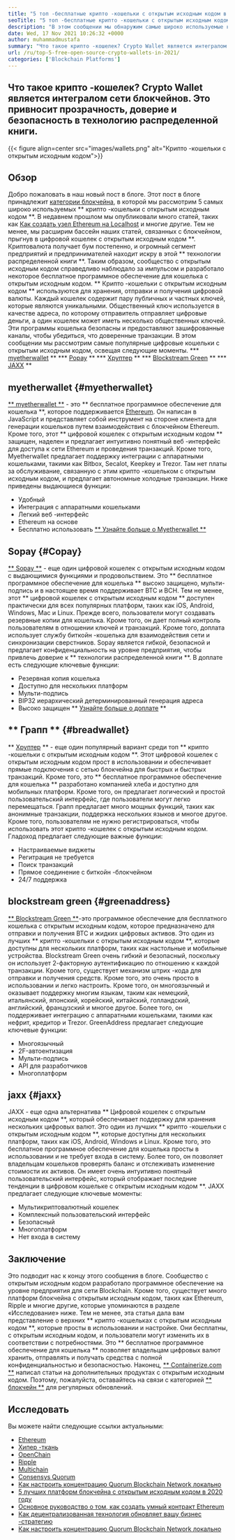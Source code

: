 ```yaml
---
title: "5 топ -бесплатные крипто -кошельки с открытым исходным кодом в 2021 году" 
seoTitle: "5 топ -бесплатные крипто -кошельки с открытым исходным кодом в 2021 году" 
description: "В этом сообщении мы обнаружим самые широко используемые крипто-кошельки с открытым исходным кодом, такие как «Гладолет», «Копей», «JAXX», «Гринаддресс» и «Myetherwallet»." 
date: Wed, 17 Nov 2021 10:26:32 +0000
author: muhammadmustafa
summary: "Что такое крипто -кошелек? Crypto Wallet является интегралом сети блокчейнов. Это привносит прозрачность, доверие и безопасность в технологию распределенной книги." 
url: /ru/top-5-free-open-source-crypto-wallets-in-2021/
categories: ['Blockchain Platforms']
---
```


## Что такое крипто -кошелек? Crypto Wallet является интегралом сети блокчейнов. Это привносит прозрачность, доверие и безопасность в технологию распределенной книги.

{{< figure align=center src="images/wallets.png" alt="Крипто -кошельки с открытым исходным кодом">}}


## Обзор
Добро пожаловать в наш новый пост в блоге. Этот пост в блоге принадлежит [категории блокчейна][1], в которой мы рассмотрим 5 самых широко используемых ** крипто -кошельки с открытым исходным кодом **. В недавнем прошлом мы опубликовали много статей, таких как [Как создать узел Ethereum на Localhost][2] и многие другие. Тем не менее, мы расширим бассейн наших статей, связанных с блокчейном, прыгнув в цифровой кошелек с открытым исходным кодом **. Криптовалюта получает бум постепенно, и огромный сегмент предприятий и предпринимателей находит искру в этой ** технологии распределенной книги **. Таким образом, сообщество с открытым исходным кодом справедливо наблюдало за импульсом и разработало некоторое бесплатное программное обеспечение для кошелька с открытым исходным кодом.
** Крипто -кошельки с открытым исходным кодом ** используются для хранения, отправки и получения цифровой валюты. Каждый кошелек содержит пару публичных и частных ключей, которые являются уникальными. Общественный ключ используется в качестве адреса, по которому отправитель отправляет цифровые деньги, а один кошелек может иметь несколько общественных ключей. Эти программы кошелька безопасны и предоставляют зашифрованные каналы, чтобы убедиться, что доверенные транзакции. В этом сообщении мы рассмотрим самые популярные цифровые кошельки с открытым исходным кодом, освещая следующие моменты.
  *** [myetherwallet][3] **
  *** [Popay][4] **
  *** [Хруптер][5] **
  *** [Blockstream Green][6] **
  *** [JAXX][7] **

## myetherwallet {#myetherwallet}
[** myetherwallet **][8] - это ** бесплатное программное обеспечение для кошелька **, которое поддерживается [Ethereum][9]. Он написан в JavaScript и представляет собой инструмент на стороне клиента для генерации кошельков путем взаимодействия с блокчейном Ethereum. Кроме того, этот ** цифровой кошелек с открытым исходным кодом ** защищен, наделен и предлагает интуитивно понятный веб -интерфейс для доступа к сети Ethereum и проведения транзакций. Кроме того, Myetherwallet предлагает поддержку интеграции с аппаратными кошельками, такими как Bitbox, Secalot, Keepkey и Trezor. Там нет платы за обслуживание, связанную с этим крипто -кошельком с открытым исходным кодом, и предлагает автономные холодные транзакции.
Ниже приведены выдающиеся функции:
  * Удобный
  * Интеграция с аппаратными кошельками
  * Легкий веб -интерфейс
  * Ethereum на основе
  * Бесплатно использовать
[** Узнайте больше о Myetherwallet **][8]

## Sopay {#Copay}
[** Sopay **][10] - еще один цифровой кошелек с открытым исходным кодом с выдающимися функциями и продовольствием. Это ** бесплатное программное обеспечение для кошелька ** высоко защищено, мульти-подпись и в настоящее время поддерживает BTC и BCH. Тем не менее, этот ** цифровой кошелек с открытым исходным кодом ** доступен практически для всех популярных платформ, таких как iOS, Android, Windows, Mac и Linux. Прежде всего, пользователи могут создавать резервные копии для кошелька. Кроме того, он дает полный контроль пользователям в отношении ключей и транзакций. Кроме того, доплата использует службу биткойн -кошелька для взаимодействия сети и синхронизации сверстников. Sopay является гибкой, безопасной и предлагает конфиденциальность на уровне предприятия, чтобы привлечь доверие к ** технологии распределенной книги **.
В доплате есть следующие ключевые функции:
  * Резервная копия кошелька
  * Доступно для нескольких платформ
  * Мульти-подпись
  * BIP32 иерархический детерминированный генерация адреса
  * Высоко защищен
** [Узнайте больше о доплате][11] **

## ** Грапп ** {#breadwallet}
** [Хруптер][12] ** - еще один популярный вариант среди топ ** крипто -кошельки с открытым исходным кодом **. Этот цифровой кошелек с открытым исходным кодом прост в использовании и обеспечивает прямые подключения с сетью блокчейна для быстрых и быстрых транзакций. Кроме того, это ** бесплатное программное обеспечение для кошелька ** разработано компанией хлеба и доступно для мобильных платформ. Кроме того, он предлагает логический и простой пользовательский интерфейс, где пользователи могут легко перемещаться. Грапп предлагает много мощных функций, таких как анонимные транзакции, поддержка нескольких языков и многое другое. Кроме того, пользователям не нужно регистрироваться, чтобы использовать этот крипто -кошелек с открытым исходным кодом.
Гладоход предлагает следующие важные функции:
  * Настраиваемые виджеты
  * Регитрация не требуется
  * Поиск транзакций
  * Прямое соединение с биткойн -блокчейном
  * 24/7 поддержка

## blockstream green {#greenaddress}
[** Blockstream Green **][13]-это программное обеспечение для бесплатного кошелька с открытым исходным кодом, которое предназначено для отправки и получения BTC и жидких цифровых активов. Это один из лучших ** крипто -кошельки с открытым исходным кодом **, которые доступны для нескольких платформ, таких как настольные и мобильные устройства. Blockstream Green очень гибкий и безопасный, поскольку он использует 2-факторную аутентификацию по отношению к каждой транзакции. Кроме того, существует механизм штрих -кода для отправки и получения средств. Кроме того, это очень просто в использовании и легко настроить. Кроме того, он многоязычный и оказывает поддержку многим языкам, таким как немецкий, итальянский, японский, корейский, китайский, голландский, английский, французский и многое другое. Более того, он поддерживает интеграцию с аппаратными кошельками, такими как нефрит, кредитор и Trezor.
GreenAddress предлагает следующие ключевые функции:
  * Многоязычный
  * 2F-автоентизация
  * Мульти-подпись
  * API для разработчиков
  * Многоплатформ

## jaxx {#jaxx}
JAXX - еще одна альтернатива ** Цифровой кошелек с открытым исходным кодом **, который обеспечивает поддержку для хранения нескольких цифровых валют. Это один из лучших ** крипто -кошельки с открытым исходным кодом **, которые доступны для нескольких платформ, таких как iOS, Android, Windows и Linux. Кроме того, это бесплатное программное обеспечение для кошелька просты в использовании и не требует входа в систему. Более того, он позволяет владельцам кошельков проверять баланс и отслеживать изменение стоимости их активов. Он имеет очень интуитивно понятный пользовательский интерфейс, который отображает последние тенденции в цифровом кошельке с открытым исходным кодом **.
JAXX предлагает следующие ключевые моменты:
  * Мультикриптовалютный кошелек
  * Комплексный пользовательский интерфейс
  * Безопасный
  * Многоплатформ
  * Нет входа в систему

## Заключение
Это подводит нас к концу этого сообщения в блоге. Сообщество с открытым исходным кодом разработало программное обеспечение на уровне предприятия для сети Blockchain. Кроме того, существует много платформ блокчейна с открытым исходным кодом, таких как Ethereum, Ripple и многие другие, которые упоминаются в разделе «Исследование» ниже. Тем не менее, эта статья дала вам представление о верхних ** крипто -кошельках с открытым исходным кодом **, которые просты в использовании и настройке. Они бесплатны, с открытым исходным кодом, и пользователи могут изменить их в соответствии с потребностями. Это ** бесплатное программное обеспечение для кошелька ** позволяет владельцам цифровых валют хранить, отправлять и получать средства с полной конфиденциальностью и безопасностью.
Наконец, [** Containerize.com **][14] написал статьи на дополнительных продуктах с открытым исходным кодом. Поэтому, пожалуйста, оставайтесь на связи с категорией [** блокчейн **][1] для регулярных обновлений.

## Исследовать
Вы можете найти следующие ссылки актуальными:
  * [Ethereum][9]
  * [Хипер -ткань][15]
  * [OpenChain][16]
  * [Ripple][17]
  * [Multichain][18]
  * [Consensys Quorum][19]
  * [Как настроить концентрацию Quorum Blockchain Network локально][20]
  * [5 лучших платформ блокчейна с открытым исходным кодом в 2020 году][21]
  * [Основное руководство о том, как создать умный контракт Ethereum][22]
  * [Как децентрализованная технология обновляет вашу бизнес -стратегию][23]
  * [Как настроить концентрацию Quorum Blockchain Network локально][20]

  
[1]: https://products.containerize.com/blockchain-platforms/
[2]: https://blog.containerize.com/blockchain-platforms/what-is-testnet-how-to-deploy-it-ethereum-testnet/
[3]: #MyEtherWallet
[4]: #Copay
[5]: #Breadwallet
[6]: #GreenAddress
[7]: #Jaxx
[8]: https://www.myetherwallet.com/
[9]: https://products.containerize.com/blockchain-platforms/ethereum
[10]: https://github.com/bitpay/copay
[11]: //github.com/bitpay/copay
[12]: https://brd.com/
[13]: https://blockstream.com/green/
[14]: https://www.containerize.com/
[15]: https://products.containerize.com/blockchain-platforms/hyperledger-fabric
[16]: https://products.containerize.com/blockchain-platforms/openchain
[17]: https://products.containerize.com/blockchain-platforms/ripple
[18]: https://products.containerize.com/blockchain-platforms/multichain
[19]: https://products.containerize.com/blockchain-platforms/consensys-quorum
[20]: https://blog.containerize.com/blockchain-platforms/how-to-setup-consensys-quorum-blockchain-network-locally/
[21]: https://blog.containerize.com/blockchain-platforms/top-5-open-source-blockchain-platforms-in-2020/
[22]: https://blog.containerize.com/
[23]: https://blog.containerize.com/2020/11/27/how-decentralized-technology-upgrades-your-business-strategy/
